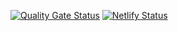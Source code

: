 [![Quality Gate Status](https://sonarcloud.io/api/project_badges/measure?project=Talentn_noble&metric=alert_status)](https://sonarcloud.io/summary/new_code?id=Talentn_noble)
[![Netlify Status](https://api.netlify.com/api/v1/badges/fecafedb-8a5b-4f18-9396-592d6f8872a4/deploy-status)](https://app.netlify.com/sites/cool-tulumba-6be8c2/deploys)
